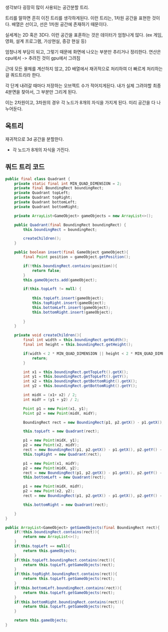 생각보다 굉장히 많이 사용되는 공간분할 트리. 

트리를 말하면 흔히 이진 트리를 생각하게된다. 
이런 트리는, 1차원 공간을 표현한 것이다. 배열은 선이고, 선은 1차원 공간에 존재하기 때문이다. 

실세계는 2D 혹은 3D다. 
이런 공간을 표횬하는 것은 데이터가 엄청나게 많다. (ex 게임, 영화, 설계 프로그램, 가상현실, 증강 현실 등)

엄청나게 부담이 되고, 그렇기 때문에 화면에 나오는 부분만 추리거나 정리한다. 
연산은 cpu에서 -> 추려진 것이 gpu에서 그려짐

근데 모든 물체를 계산하지 않고, 2D 배열에서 재귀적으로 처리하여 더 빠르게 처리하는 걸 쿼드트리라 한다. 

각 단계 내려갈 때마다 저장하는 오브젝트 수가 적어지게된다. 
내가 실제 그려야할 최종 4분면을 찾아서, 그 부분만 그리게 된다. 

이는 2차원이고, 3차원의 경우 각 노드가 8개의 자식을 가지게 된다. 
미리 공간을 다 나누어둔다.
## 옥트리
재귀적으로 3d 공간을 분할한다. 
- 각 노드가 8개의 자식을 가진다.

## 쿼드 트리 코드

```java
public final class Quadrant {
    private static final int MIN_QUAD_DIMENSION = 2;
    private final BoundingRect boundingRect;
    private Quadrant topLeft;
    private Quadrant topRight;
    private Quadrant bottomLeft;
    private Quadrant bottomRight;

    private ArrayList<GameObject> gameObjects = new ArrayList<>();

    public Quadrant(final BoundingRect boundingRect) {
        this.boundingRect = boundingRect;

        createChildren();
    }

    public boolean insert(final GameObject gameObject){
        final Point position = gameObject.getPosition();

        if(!this.boundingRect.contains(position)){
            return false;
        }
        this.gameObjects.add(gameObject);

        if(this.topLeft != null) {
            
            this.topLeft.insert(gameObject);
            this.topRight.insert(gameObject);
            this.bottomLeft.insert(gameObject);
            this.bottomRight.insert(gameObject);
            
        }
    }

    private void createChildren(){
        final int width = this.boundingRect.getWidth();
        final int height = this.boundingRect.getHeight();

        if(width < 2 * MIN_QUAD_DIMENSION || height < 2 * MIN_QUAD_DIMENSION){
            return;
        }

        int x1 = this.boundingRect.getTopLeft().getX();
        int y1 = this.boundingRect.getTopLeft().getY();
        int x2 = this.boundingRect.getBottomRight().getX();
        int y2 = this.boundingRect.getBottomRight().getY();

        int midX = (x1+ x2) / 2;
        int midY = (y1 + y2) / 2;

        Point p1 = new Point(x1, y1);
        Point p2 = new Point(midX, midY);

        BoundingRect rect = new BoundingRect(p1, p2.getX() - p1.getX(), p2.getY() - p1.getY());

        this.topLeft = new Quadrant(rect);

        p1 = new Point(midX, y1);
        p2 = new Point(x2, midY);
        rect = new BoundingRect(p1, p2.getX() - p1.getX(), p2.getY() - p1.getY());
        this.topRight = new Quadrant(rect);

        p1 = new Point(x1, midY);
        p2 = new Point(midX, y2);
        rect = new BoundingRect(p1, p2.getX() - p1.getX(), p2.getY() - p1.getY());
        this.bottomLeft = new Quadrant(rect);

        p1 = new Point(midX, midY);
        p2 = new Point(x2, y2);
        rect = new BoundingRect(p1, p2.getX() - p1.getX(), p2.getY() - p1.getY());

        this.bottomRight = new Quadrant(rect);

    }
}

public ArrayList<GameObject> getGameObjects(final BoundingRect rect){
    if(!this.boundingRect.contains(rect)){
        return new ArrayList<>();
    }
    if(this.topLeft == null){
        return this.gameObjects;
    }
    if(this.topLeft.boundingRect.contains(rect)){
        return this.topLeft.getGameObjects(rect);
    }
    if(this.topRight.boundingRect.contains(rect)){
        return this.topLeft.getGameObjects(rect);
    }
    if(this.bottomLeft.boundingRect.contains(rect)){
        return this.topLeft.getGameObjects(rect);
    }
    if(this.bottomRight.boundingRect.contains(rect)){
        return this.topLeft.getGameObjects(rect);
    }

    return this.gameObjects;
}
```